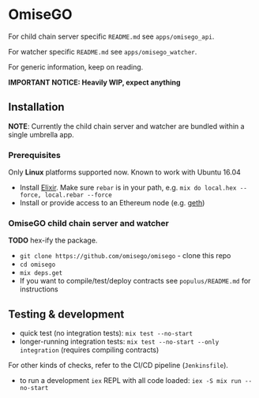 # OmiseGO

For child chain server specific `README.md` see `apps/omisego_api`.

For watcher specific `README.md` see `apps/omisego_watcher`.

For generic information, keep on reading.

**IMPORTANT NOTICE: Heavily WIP, expect anything**

## Installation

**NOTE**: Currently the child chain server and watcher are bundled within a single umbrella app.

### Prerequisites

Only **Linux** platforms supported now. Known to work with Ubuntu 16.04

  - Install [Elixir](http://elixir-lang.github.io/install.html#unix-and-unix-like).
    Make sure `rebar` is in your path, e.g. `mix do local.hex --force, local.rebar --force`
  - Install or provide access to an Ethereum node (e.g. [geth](https://github.com/ethereum/go-ethereum/wiki/geth))

### OmiseGO child chain server and watcher

**TODO** hex-ify the package.

  - `git clone https://github.com/omisego/omisego` - clone this repo
  - `cd omisego`
  - `mix deps.get`
  - If you want to compile/test/deploy contracts see `populus/README.md` for instructions

## Testing & development

  - quick test (no integration tests): `mix test --no-start`
  - longer-running integration tests: `mix test --no-start --only integration` (requires compiling contracts)

For other kinds of checks, refer to the CI/CD pipeline (`Jenkinsfile`).

  - to run a development `iex` REPL with all code loaded: `iex -S mix run --no-start`
